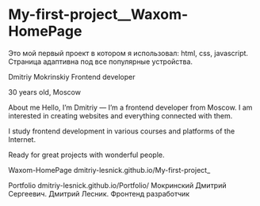 # My-first-project__Waxom-HomePage

Это мой первый проект в котором я использовал: html, css, javascript.
Страница адаптивна под все популярные устройства.

Dmitriy Mokrinskiy Frontend developer

30 years old, Moscow

About me Hello, I’m Dmitriy — I’m a frontend developer from Moscow. I am interested in creating websites and everything connected with them.

I study frontend development in various courses and platforms of the Internet.

Ready for great projects with wonderful people.

Waxom-HomePage dmitriy-lesnick.github.io/My-first-project_

Portfolio dmitriy-lesnick.github.io/Portfolio/ Мокринский Дмитрий Сергеевич. Дмитрий Лесник. Фронтенд разработчик


